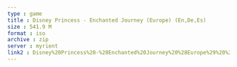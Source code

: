 ```yaml
---
type : game
title : Disney Princess - Enchanted Journey (Europe) (En,De,Es)
size : 541.9 M
format : iso
archive : zip
server : myrient
link2 : Disney%20Princess%20-%20Enchanted%20Journey%20%28Europe%29%20%28En%2CDe%2CEs%29
---
```

